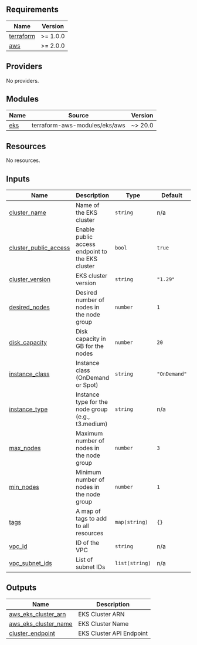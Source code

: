 <!-- BEGIN_TF_DOCS -->
## Requirements

| Name | Version |
|------|---------|
| <a name="requirement_terraform"></a> [terraform](#requirement\_terraform) | >= 1.0.0 |
| <a name="requirement_aws"></a> [aws](#requirement\_aws) | >= 2.0.0 |

## Providers

No providers.

## Modules

| Name | Source | Version |
|------|--------|---------|
| <a name="module_eks"></a> [eks](#module\_eks) | terraform-aws-modules/eks/aws | ~> 20.0 |

## Resources

No resources.

## Inputs

| Name | Description | Type | Default | Required |
|------|-------------|------|---------|:--------:|
| <a name="input_cluster_name"></a> [cluster\_name](#input\_cluster\_name) | Name of the EKS cluster | `string` | n/a | yes |
| <a name="input_cluster_public_access"></a> [cluster\_public\_access](#input\_cluster\_public\_access) | Enable public access endpoint to the EKS cluster | `bool` | `true` | no |
| <a name="input_cluster_version"></a> [cluster\_version](#input\_cluster\_version) | EKS cluster version | `string` | `"1.29"` | no |
| <a name="input_desired_nodes"></a> [desired\_nodes](#input\_desired\_nodes) | Desired number of nodes in the node group | `number` | `1` | no |
| <a name="input_disk_capacity"></a> [disk\_capacity](#input\_disk\_capacity) | Disk capacity in GB for the nodes | `number` | `20` | no |
| <a name="input_instance_class"></a> [instance\_class](#input\_instance\_class) | Instance class (OnDemand or Spot) | `string` | `"OnDemand"` | no |
| <a name="input_instance_type"></a> [instance\_type](#input\_instance\_type) | Instance type for the node group (e.g., t3.medium) | `string` | n/a | yes |
| <a name="input_max_nodes"></a> [max\_nodes](#input\_max\_nodes) | Maximum number of nodes in the node group | `number` | `3` | no |
| <a name="input_min_nodes"></a> [min\_nodes](#input\_min\_nodes) | Minimum number of nodes in the node group | `number` | `1` | no |
| <a name="input_tags"></a> [tags](#input\_tags) | A map of tags to add to all resources | `map(string)` | `{}` | no |
| <a name="input_vpc_id"></a> [vpc\_id](#input\_vpc\_id) | ID of the VPC | `string` | n/a | yes |
| <a name="input_vpc_subnet_ids"></a> [vpc\_subnet\_ids](#input\_vpc\_subnet\_ids) | List of subnet IDs | `list(string)` | n/a | yes |

## Outputs

| Name | Description |
|------|-------------|
| <a name="output_aws_eks_cluster_arn"></a> [aws\_eks\_cluster\_arn](#output\_aws\_eks\_cluster\_arn) | EKS Cluster ARN |
| <a name="output_aws_eks_cluster_name"></a> [aws\_eks\_cluster\_name](#output\_aws\_eks\_cluster\_name) | EKS Cluster Name |
| <a name="output_cluster_endpoint"></a> [cluster\_endpoint](#output\_cluster\_endpoint) | EKS Cluster API Endpoint |
<!-- END_TF_DOCS -->